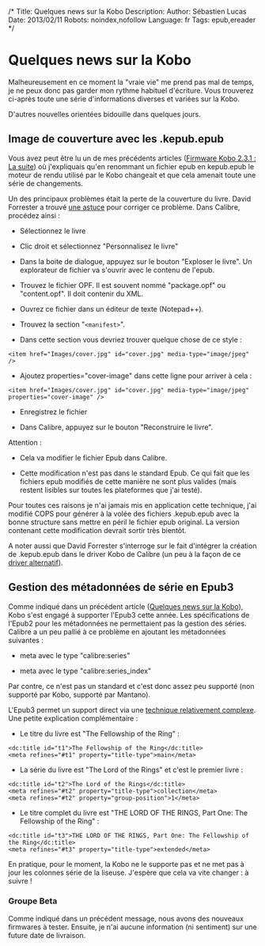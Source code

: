 /*
Title: Quelques news sur la Kobo
Description: 
Author: Sébastien Lucas
Date: 2013/02/11
Robots: noindex,nofollow
Language: fr
Tags: epub,ereader
*/
# Quelques news sur la Kobo

Malheureusement en ce moment la "vraie vie" me prend pas mal de temps, je ne peux donc pas garder mon rythme habituel d'écriture. Vous trouverez ci-après toute une série d'informations diverses et variées sur la Kobo.

D'autres nouvelles orientées bidouille dans quelques jours.


## Image de couverture avec les .kepub.epub

Vous avez peut être lu un de mes précédents articles ([Firmware Kobo 2.3.1 : La suite](/blog/kobo-ereader-touch-48)) où j'expliquais qu'en renommant un fichier epub en kepub.epub le moteur de rendu utilisé par le Kobo changeait et que cela amenait toute une série de changements.

Un des principaux problèmes était la perte de la couverture du livre. David Forrester a trouvé [une astuce](http://www.mobileread.com/forums/showpost.php?p=2389073&postcount=15) pour corriger ce problème. Dans Calibre, procédez ainsi :

*	Sélectionnez le livre

*	Clic droit et sélectionnez "Personnalisez le livre"

*	Dans la boite de dialogue, appuyez sur le bouton "Exploser le livre". Un explorateur de fichier va s'ouvrir avec le contenu de l'epub.

*	Trouvez le fichier OPF. Il est souvent nommé "package.opf" ou "content.opf". Il doit contenir du XML.

*	Ouvrez ce fichier dans un éditeur de texte (Notepad++).

*	Trouvez la section "`<manifest>`".

*	Dans cette section vous devriez trouver quelque chose de ce style : 
```
<item href="Images/cover.jpg" id="cover.jpg" media-type="image/jpeg" />
```

*	Ajoutez properties="cover-image" dans cette ligne pour arriver à cela :
```
<item href="Images/cover.jpg" id="cover.jpg" media-type="image/jpeg" properties="cover-image" />
```

*	Enregistrez le fichier

*	Dans Calibre, appuyez sur le bouton "Reconstruire le livre".
  
Attention : 

*	Cela va modifier le fichier Epub dans Calibre. 

*	Cette modification n'est pas dans le standard Epub. Ce qui fait que les fichiers epub modifiés de cette manière ne sont plus valides (mais restent lisibles sur toutes les plateformes que j'ai testé).
  
Pour toutes ces raisons je n'ai jamais mis en application cette technique, j'ai modifié COPS pour générer à la volée des fichiers .kepub.epub avec la bonne structure sans mettre en péril le fichier epub original. La version contenant cette modification devrait sortir très bientôt.

A noter aussi que David Forrester s'interroge sur le fait d'intégrer la création de .kepub.epub dans le driver Kobo de Calibre (un peu à la façon de ce [driver alternatif](https://github.com/jgoguen/calibre-kobo-driver)).
## Gestion des métadonnées de série en Epub3

Comme indiqué dans un précédent article ([Quelques news sur la Kobo](/blog/kobo-ereader-touch-52)), Kobo s'est engagé à supporter l'Epub3 cette année. Les spécifications de l'Epub2 pour les métadonnées ne permettaient pas la gestion des séries. Calibre a un peu pallié à ce problème en ajoutant les métadonnées suivantes :

*	meta avec le type "calibre:series"

*	meta avec le type "calibre:series_index"
  
Par contre, ce n'est pas un standard et c'est donc assez peu supporté (non supporté par Kobo, supporté par Mantano). 

L'Epub3 permet un support direct via une [technique relativement complexe](http://idpf.org/epub/30/spec/epub30-publications.html#sec-dctitles-examples). Une petite explication complémentaire :

*	Le titre du livre est "The Fellowship of the Ring" :
```
<dc:title id="t1">The Fellowship of the Ring</dc:title>
<meta refines="#t1" property="title-type">main</meta>
```

*	La série du livre est "The Lord of the Rings" et c'est le premier livre :
```
<dc:title id="t2">The Lord of the Rings</dc:title>
<meta refines="#t2" property="title-type">collection</meta>
<meta refines="#t2" property="group-position">1</meta>
```

*	Le titre complet du livre est "THE LORD OF THE RINGS, Part One: The Fellowship of the Ring" :
```
<dc:title id="t3">THE LORD OF THE RINGS, Part One: The Fellowship of the Ring</dc:title>
<meta refines="#t3" property="title-type">extended</meta> 
```

En pratique, pour le moment, la Kobo ne le supporte pas et ne met pas à jour les colonnes série de la liseuse. J'espère que cela va vite changer : à suivre !
### Groupe Beta

Comme indiqué dans un précédent message, nous avons des nouveaux firmwares à tester. Ensuite, je n'ai aucune information (ni sentiment) sur une future date de livraison.



